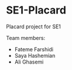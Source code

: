# SE1-Placard
Placard project for SE1

Team members:
- Fateme Farshidi
- Saya Hashemian
- Ali Ghasemi
